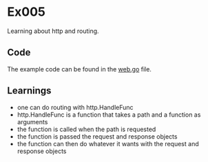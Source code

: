 # Ex005

Learning about http and routing.

## Code

The example code can be found in the [web.go](web.go) file.

## Learnings

- one can do routing with http.HandleFunc
- http.HandleFunc is a function that takes a path and a function as arguments
- the function is called when the path is requested
- the function is passed the request and response objects
- the function can then do whatever it wants with the request and response
  objects
